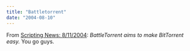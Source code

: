 ```yaml
---
title: "Battletorrent"
date: "2004-08-10"
---
```


From [Scripting News: 8/11/2004](http://archive.scripting.com/2004/08/11#When:12:04:00AM "Scripting News: 8/11/2004"): _BattleTorrent aims to make BitTorrent easy._ You go guys.
